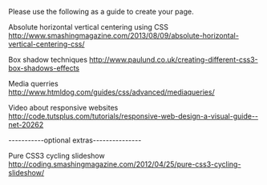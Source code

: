 Please use the following as a guide to create your page.

Absolute horizontal vertical centering using CSS
http://www.smashingmagazine.com/2013/08/09/absolute-horizontal-vertical-centering-css/


Box shadow techniques
http://www.paulund.co.uk/creating-different-css3-box-shadows-effects

Media querries
http://www.htmldog.com/guides/css/advanced/mediaqueries/

Video about responsive websites
http://code.tutsplus.com/tutorials/responsive-web-design-a-visual-guide--net-20262

-----------optional extras---------------

Pure CSS3 cycling slideshow
http://coding.smashingmagazine.com/2012/04/25/pure-css3-cycling-slideshow/
